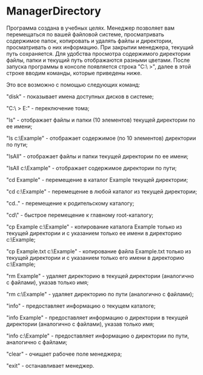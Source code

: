 # ManagerDirectory
 
 Программа создана в учебных целях. Менеджер позволяет вам перемещаться по вашей файловой системе, просматривать содержимое папок, копировать и удалять файлы и директории, просматривать о них информацию. При закрытии менеджера, текущий путь сохраняется. Для удобства просмотра содержимого директории файлы, папки и текущий путь отображаются разными цветами. После запуска программы в консоле появляется строка "C:\ >", далее в этой строке вводим команды, которые приведены ниже. 
 
 Это все возможно с помощью следующих команд:
 
 "disk" - показывает имена доступных дисков в системе;
 
 "C:\ > E:" - переключение тома;
 
 "ls" - отображает файлы и папки (10 элементов) текущей директории по ее имени;
 
 "ls c:\Example" - отображает содержимое (по 10 элементов) директории по пути;
 
 "lsAll" - отображает файлы и папки текущей директории по ее имени;
 
 "lsAll c:\Example" - отображает содержимое директории по пути;
 
 "cd Example" - перемещение в каталог Example текущей директории;
 
 "cd c:\Example" - перемещение в любой каталог из текущей директории;
 
 "cd.." - перемещение к родительскому каталогу;
 
 "cd\\" - быстрое перемещение к главному root-каталогу;
 
 "cp Example c:\Example" - копирование каталога Example только из текущей директории и с указанием только ее имени в директорию c:\Example;
 
 "cp Example.txt c:\Example" - копирование файла Example.txt только из текущей директории и с указанием только его имени в директорию c:\Example;
 
 "rm Example" - удаляет директорию в текущей директории (аналогично с файлами), указав только имя;
 
 "rm c:\Example" - удаляет директорию по пути (аналогично с файлами);
 
 "info" - предоставляет информацию о текущем каталоге;
 
 "info Example" - предоставляет информацию о директории в текущей директории (аналогично с файлами), указав только имя;
 
 "info c:\Example" - предоставляет информацию о директории по пути, аналогично с файлами;
 
 "clear" - очищает рабочее поле менеджера;
 
 "exit" - останавливает менеджер.
